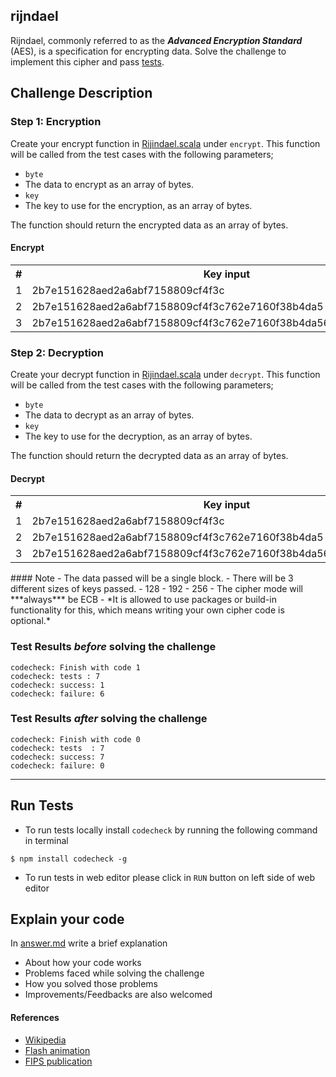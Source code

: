 ## rijndael
Rijndael, commonly referred to as the ***Advanced Encryption Standard*** (AES), is a specification for encrypting data. Solve the challenge to implement this cipher and pass [tests](https://github.com/code-check/challenge-rijndael-medium/blob/scala/src/test/scala/RijndaelTest.scala).

## Challenge Description
### Step 1: Encryption
Create your encrypt function in [Rijindael.scala](src/main/scala/Rijndael.scala) under `encrypt`.
This function will be called from the test cases with the following parameters;
- `byte`
 - The data to encrypt as an array of bytes.
- `key`
 - The key to use for the encryption, as an array of bytes.

The function should return the encrypted data as an array of bytes.

#### Encrypt
<table>
    <tr>
        <th>#</th>
        <th>Key input</th>
        <th>Data input</th>
        <th>Expected output</th>
    </tr>
    <tr>
        <td>1</td>
        <td>2b7e151628aed2a6abf7158809cf4f3c</td>
        <td>3243f6a8885a308d313198a2e0370734</td>
        <td>3925841d02dc09fbdc118597196a0b32</td>
    </tr>
    <tr>
        <td>2</td>
        <td>2b7e151628aed2a6abf7158809cf4f3c762e7160f38b4da5</td>
        <td>3243f6a8885a308d313198a2e0370734</td>
        <td>f9fb29aefc384a250340d833b87ebc00</td>
    </tr>
    <tr>
        <td>3</td>
        <td>2b7e151628aed2a6abf7158809cf4f3c762e7160f38b4da56a784d9045190cfe</td>
        <td>3243f6a8885a308d313198a2e0370734</td>
        <td>1a6e6c2c662e7da6501ffb62bc9e93f3</td>
    </tr>
</table>

### Step 2: Decryption
Create your decrypt function in [Rijindael.scala](src/main/scala/Rijndael.scala) under `decrypt`.
This function will be called from the test cases with the following parameters;
- `byte`
 - The data to decrypt as an array of bytes.
- `key`
 - The key to use for the decryption, as an array of bytes.

The function should return the decrypted data as an array of bytes.

#### Decrypt
<table>
    <tr>
        <th>#</th>
        <th>Key input</th>
        <th>Data input</th>
        <th>Expected output</th>
    </tr>
    <tr>
        <td>1</td>
        <td>2b7e151628aed2a6abf7158809cf4f3c</td>
        <td>3925841d02dc09fbdc118597196a0b32</td>
        <td>3243f6a8885a308d313198a2e0370734</td>
    </tr>
    <tr>
        <td>2</td>
        <td>2b7e151628aed2a6abf7158809cf4f3c762e7160f38b4da5</td>
        <td>f9fb29aefc384a250340d833b87ebc00</td>
        <td>3243f6a8885a308d313198a2e0370734</td>
    </tr>
    <tr>
        <td>3</td>
        <td>2b7e151628aed2a6abf7158809cf4f3c762e7160f38b4da56a784d9045190cfe</td>
        <td>1a6e6c2c662e7da6501ffb62bc9e93f3</td>
        <td>3243f6a8885a308d313198a2e0370734</td>
    </tr>
</table>
#### Note
- The data passed will be a single block.
- There will be 3 different sizes of keys passed.
    - 128 
    - 192 
    - 256
- The cipher mode will ***always*** be ECB
- *It is allowed to use packages or build-in functionality for this, which means writing your own cipher code is optional.*

### Test Results *before* solving the challenge  
```
codecheck: Finish with code 1
codecheck: tests : 7
codecheck: success: 1
codecheck: failure: 6
```

### Test Results *after* solving the challenge
```
codecheck: Finish with code 0
codecheck: tests  : 7
codecheck: success: 7
codecheck: failure: 0
```
--- --- ---
## Run Tests
- To run tests locally install `codecheck` by running the following command in terminal 
```
$ npm install codecheck -g
```
- To run tests in web editor please click in `RUN` button on left side of web editor

## Explain your code
In [answer.md](answer.md) write a brief explanation 
- About how your code works
- Problems faced while solving the challenge
- How you solved those problems
- Improvements/Feedbacks are also welcomed

#### References
- [Wikipedia](https://en.wikipedia.org/wiki/Advanced_Encryption_Standard)
- [Flash animation](http://www.formaestudio.com/rijndaelinspector/archivos/Rijndael_Animation_v4_eng.swf)
- [FIPS publication](http://csrc.nist.gov/publications/fips/fips197/fips-197.pdf)
